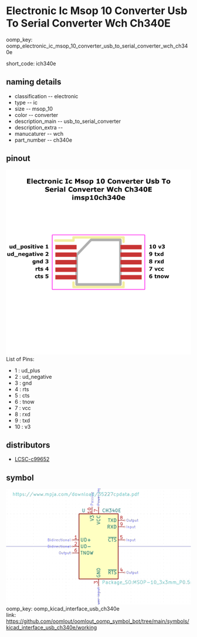 # Electronic Ic Msop 10 Converter Usb To Serial Converter Wch Ch340E
oomp_key: oomp_electronic_ic_msop_10_converter_usb_to_serial_converter_wch_ch340e  

short_code: ich340e
## naming details
* classification -- electronic
* type -- ic
* size -- msop_10
* color -- converter
* description_main -- usb_to_serial_converter
* description_extra -- 
* manucaturer -- wch
* part_number -- ch340e
## pinout
![](working_pinout_600.png)  
List of Pins:

* 1 : ud_plus
* 2 : ud_negative
* 3 : gnd
* 4 : rts
* 5 : cts
* 6 : tnow
* 7 : vcc
* 8 : rxd
* 9 : txd
* 10 : v3
## distributors
* [LCSC-c99652](https://lcsc.com/product-detail/c99652.html)  


## symbol

![](symbol/0/working/working_600.png)  
oomp_key: oomp_kicad_interface_usb_ch340e  
link: https://github.com/oomlout/oomlout_oomp_symbol_bot/tree/main/symbols/kicad_interface_usb_ch340e/working  


